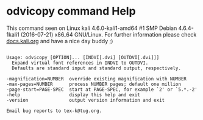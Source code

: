 # odvicopy command Help
 
 This command seen on Linux kali 4.6.0-kali1-amd64 #1 SMP Debian 4.6.4-1kali1 (2016-07-21) x86_64 GNU/Linux. For further information please check [docs.kali.org](docs.kali.org) and have a nice day buddy ;) 

~~~

Usage: odvicopy [OPTION]... [INDVI[.dvi] [OUTDVI[.dvi]]]
  Expand virtual font references in INDVI to OUTDVI.
  Defaults are standard input and standard output, respectively.

-magnification=NUMBER  override existing magnification with NUMBER
-max-pages=NUMBER      process NUMBER pages; default one million
-page-start=PAGE-SPEC  start at PAGE-SPEC, for example `2' or `5.*.-2'
-help                  display this help and exit
-version               output version information and exit

Email bug reports to tex-k@tug.org.

~~~
